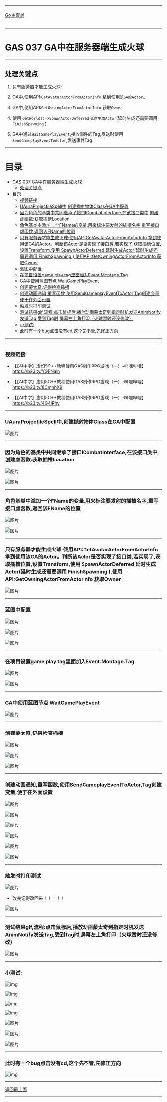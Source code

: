 ___________________________________________________________________________________________

###### [Go主菜单](../MainMenu.md)

___________________________________________________________________________________________

# GAS 037 GA中在服务器端生成火球

___________________________________________________________________________________________

## 处理关键点

1. 只有服务器才能生成火球:

2. GA中,使用API:`GetAvatarActorFromActorInfo` 拿到使用`该GA的Actor`。

3. GA中,使用API:`GetOwningActorFromActorInfo` 获取`Owner`

4. 使用 `GetWorld()->SpawnActorDeferred` `延时生成Actor`(延时生成还需要调用 `FinishSpawning` )

5. GA中通过`WaitGamePlayEvent`,接收事件的Tag,发送时使用`SendGameplayEventToActor`,发送事件Tag

___________________________________________________________________________________________


# 目录
- [GAS 037 GA中在服务器端生成火球](#gas-037-ga中在服务器端生成火球)
  - [处理关键点](#处理关键点)
- [目录](#目录)
    - [视频链接](#视频链接)
    - [UAuraProjectileSpell中,创建抛射物体Class在GA中配置](#uauraprojectilespell中创建抛射物体class在ga中配置)
    - [因为角色的基类中共同继承了接口ICombatInterface,在该接口类中,创建虚函数:获取插槽Location](#因为角色的基类中共同继承了接口icombatinterface在该接口类中创建虚函数获取插槽location)
    - [角色基类中添加一个FName的变量,用来标注要发射的插槽名字,重写接口虚函数,返回该FName的位置](#角色基类中添加一个fname的变量用来标注要发射的插槽名字重写接口虚函数返回该fname的位置)
    - [只有服务器才能生成火球:使用API:GetAvatarActorFromActorInfo 拿到使用该GA的Actor。判断该Actor是否实现了接口类,若实现了,获取插槽位置,设置Transform,使用 SpawnActorDeferred 延时生成Actor(延时生成还需要调用 FinishSpawning ),使用API:GetOwningActorFromActorInfo 获取Owner](#只有服务器才能生成火球使用apigetavataractorfromactorinfo-拿到使用该ga的actor判断该actor是否实现了接口类若实现了获取插槽位置设置transform使用-spawnactordeferred-延时生成actor延时生成还需要调用-finishspawning-使用apigetowningactorfromactorinfo-获取owner)
    - [蓝图中配置](#蓝图中配置)
    - [在项目设置game play tag里面加入Event.Montage.Tag](#在项目设置game-play-tag里面加入eventmontagetag)
    - [GA中使用蓝图节点 WaitGamePlayEvent](#ga中使用蓝图节点-waitgameplayevent)
    - [创建蒙太奇,记得检查插槽](#创建蒙太奇记得检查插槽)
    - [创建动画通知,重写函数,使用SendGameplayEventToActor,Tag创建变量,便于在外面设置](#创建动画通知重写函数使用sendgameplayeventtoactortag创建变量便于在外面设置)
    - [触发时打印测试](#触发时打印测试)
    - [测试结果gif,流程:点击鼠标后,播放动画蒙太奇到指定时机发送AnimNotify发送Tag,受到Tag时,屏幕左上角打印（火球暂时还没修改）](#测试结果gif流程点击鼠标后播放动画蒙太奇到指定时机发送animnotify发送tag受到tag时屏幕左上角打印火球暂时还没修改)
    - [小测试:](#小测试)
    - [此时有一个bug点击没有cd,这个先不管,先修正方向](#此时有一个bug点击没有cd这个先不管先修正方向)


___________________________________________________________________________________________



___________________________________________________________________________________________


### 视频链接

  - 【【AI中字】虚幻5C++教程使用GAS制作RPG游戏（一）-哔哩哔哩】 https://b23.tv/YGFNaih

  - 【【AI中字】虚幻5C++教程使用GAS制作RPG游戏（一）-哔哩哔哩】 https://b23.tv/8CmnhX9

  - 【【AI中字】虚幻5C++教程使用GAS制作RPG游戏（一）-哔哩哔哩】 https://b23.tv/4G4lRhv

___________________________________________________________________________________________


### UAuraProjectileSpell中,创建抛射物体Class在GA中配置

   
![图片](https://github.com/liyunlong618/LiYunLongKnowledgeLibrary/blob/main/UECPP/Models/GAS/GAS_2_Aura/DetailContent/Image/GAS_037/01.png?raw=true)

___________________________________________________________________________________________


### 因为角色的基类中共同继承了接口ICombatInterface,在该接口类中,创建虚函数:获取插槽Location

   
![图片](https://github.com/liyunlong618/LiYunLongKnowledgeLibrary/blob/main/UECPP/Models/GAS/GAS_2_Aura/DetailContent/Image/GAS_037/02.png?raw=true)

   
![图片](https://github.com/liyunlong618/LiYunLongKnowledgeLibrary/blob/main/UECPP/Models/GAS/GAS_2_Aura/DetailContent/Image/GAS_037/03.png?raw=true)

___________________________________________________________________________________________


### 角色基类中添加一个FName的变量,用来标注要发射的插槽名字,重写接口虚函数,返回该FName的位置

   
![图片](https://github.com/liyunlong618/LiYunLongKnowledgeLibrary/blob/main/UECPP/Models/GAS/GAS_2_Aura/DetailContent/Image/GAS_037/04.png?raw=true)

   
![图片](https://github.com/liyunlong618/LiYunLongKnowledgeLibrary/blob/main/UECPP/Models/GAS/GAS_2_Aura/DetailContent/Image/GAS_037/05.png?raw=true)

___________________________________________________________________________________________


### 只有服务器才能生成火球:使用API:GetAvatarActorFromActorInfo 拿到使用该GA的Actor。判断该Actor是否实现了接口类,若实现了,获取插槽位置,设置Transform,使用 SpawnActorDeferred 延时生成Actor(延时生成还需要调用 FinishSpawning ),使用API:GetOwningActorFromActorInfo 获取Owner

   
![图片](https://github.com/liyunlong618/LiYunLongKnowledgeLibrary/blob/main/UECPP/Models/GAS/GAS_2_Aura/DetailContent/Image/GAS_037/06.png?raw=true)

___________________________________________________________________________________________


### 蓝图中配置

   
![图片](https://github.com/liyunlong618/LiYunLongKnowledgeLibrary/blob/main/UECPP/Models/GAS/GAS_2_Aura/DetailContent/Image/GAS_037/07.png?raw=true)
   
![图片](https://github.com/liyunlong618/LiYunLongKnowledgeLibrary/blob/main/UECPP/Models/GAS/GAS_2_Aura/DetailContent/Image/GAS_037/08.png?raw=true)
   
![图片](https://github.com/liyunlong618/LiYunLongKnowledgeLibrary/blob/main/UECPP/Models/GAS/GAS_2_Aura/DetailContent/Image/GAS_037/09.png?raw=true)

___________________________________________________________________________________________


### 在项目设置game play tag里面加入Event.Montage.Tag

   
![图片](https://github.com/liyunlong618/LiYunLongKnowledgeLibrary/blob/main/UECPP/Models/GAS/GAS_2_Aura/DetailContent/Image/GAS_037/10.png?raw=true)

   
![图片](https://github.com/liyunlong618/LiYunLongKnowledgeLibrary/blob/main/UECPP/Models/GAS/GAS_2_Aura/DetailContent/Image/GAS_037/11.png?raw=true)

___________________________________________________________________________________________


### GA中使用蓝图节点 WaitGamePlayEvent

   
![图片](https://github.com/liyunlong618/LiYunLongKnowledgeLibrary/blob/main/UECPP/Models/GAS/GAS_2_Aura/DetailContent/Image/GAS_037/12.png?raw=true)

___________________________________________________________________________________________


### 创建蒙太奇,记得检查插槽

   
![图片](https://github.com/liyunlong618/LiYunLongKnowledgeLibrary/blob/main/UECPP/Models/GAS/GAS_2_Aura/DetailContent/Image/GAS_037/13.png?raw=true)
   
![图片](https://github.com/liyunlong618/LiYunLongKnowledgeLibrary/blob/main/UECPP/Models/GAS/GAS_2_Aura/DetailContent/Image/GAS_037/14.png?raw=true)
   
![图片](https://github.com/liyunlong618/LiYunLongKnowledgeLibrary/blob/main/UECPP/Models/GAS/GAS_2_Aura/DetailContent/Image/GAS_037/15.png?raw=true)

___________________________________________________________________________________________


### 创建动画通知,重写函数,使用SendGameplayEventToActor,Tag创建变量,便于在外面设置

   
![图片](https://github.com/liyunlong618/LiYunLongKnowledgeLibrary/blob/main/UECPP/Models/GAS/GAS_2_Aura/DetailContent/Image/GAS_037/16.png?raw=true)
   
![图片](https://github.com/liyunlong618/LiYunLongKnowledgeLibrary/blob/main/UECPP/Models/GAS/GAS_2_Aura/DetailContent/Image/GAS_037/17.png?raw=true)
   
![图片](https://github.com/liyunlong618/LiYunLongKnowledgeLibrary/blob/main/UECPP/Models/GAS/GAS_2_Aura/DetailContent/Image/GAS_037/18.png?raw=true)
   
![图片](https://github.com/liyunlong618/LiYunLongKnowledgeLibrary/blob/main/UECPP/Models/GAS/GAS_2_Aura/DetailContent/Image/GAS_037/19.png?raw=true)
   
![图片](https://github.com/liyunlong618/LiYunLongKnowledgeLibrary/blob/main/UECPP/Models/GAS/GAS_2_Aura/DetailContent/Image/GAS_037/20.png?raw=true)
   
![图片](https://github.com/liyunlong618/LiYunLongKnowledgeLibrary/blob/main/UECPP/Models/GAS/GAS_2_Aura/DetailContent/Image/GAS_037/21.png?raw=true)

___________________________________________________________________________________________


### 触发时打印测试

   
![图片](https://github.com/liyunlong618/LiYunLongKnowledgeLibrary/blob/main/UECPP/Models/GAS/GAS_2_Aura/DetailContent/Image/GAS_037/22.png?raw=true)

  - 改完记得改回来！！！！！
     
![图片](https://github.com/liyunlong618/LiYunLongKnowledgeLibrary/blob/main/UECPP/Models/GAS/GAS_2_Aura/DetailContent/Image/GAS_037/23.png?raw=true)

___________________________________________________________________________________________


### 测试结果gif,流程:点击鼠标后,播放动画蒙太奇到指定时机发送AnimNotify发送Tag,受到Tag时,屏幕左上角打印（火球暂时还没修改）
 
![图片](https://github.com/liyunlong618/LiYunLongKnowledgeLibrary/blob/main/UECPP/Models/GAS/GAS_2_Aura/DetailContent/Image/GAS_037/24.gif?raw=true)

___________________________________________________________________________________________


### 小测试:

  
![img](https://github.com/liyunlong618/LiYunLongKnowledgeLibrary/blob/main/UECPP/Models/GAS/GAS_2_Aura/DetailContent/Image/GAS_037/25.jpg?raw=true)

![img](https://github.com/liyunlong618/LiYunLongKnowledgeLibrary/blob/main/UECPP/Models/GAS/GAS_2_Aura/DetailContent/Image/GAS_037/26.jpg?raw=true)
  
![img](https://github.com/liyunlong618/LiYunLongKnowledgeLibrary/blob/main/UECPP/Models/GAS/GAS_2_Aura/DetailContent/Image/GAS_037/27.jpg?raw=true)

![img](https://github.com/liyunlong618/LiYunLongKnowledgeLibrary/blob/main/UECPP/Models/GAS/GAS_2_Aura/DetailContent/Image/GAS_037/28.jpg?raw=true)

   
![图片](https://github.com/liyunlong618/LiYunLongKnowledgeLibrary/blob/main/UECPP/Models/GAS/GAS_2_Aura/DetailContent/Image/GAS_037/29.jpg?raw=true)
   
![图片](https://github.com/liyunlong618/LiYunLongKnowledgeLibrary/blob/main/UECPP/Models/GAS/GAS_2_Aura/DetailContent/Image/GAS_037/30.jpg?raw=true)
   
![图片](https://github.com/liyunlong618/LiYunLongKnowledgeLibrary/blob/main/UECPP/Models/GAS/GAS_2_Aura/DetailContent/Image/GAS_037/31.jpg?raw=true)

___________________________________________________________________________________________


### 此时有一个bug点击没有cd,这个先不管,先修正方向
![img](https://github.com/liyunlong618/LiYunLongKnowledgeLibrary/blob/main/UECPP/Models/GAS/GAS_2_Aura/DetailContent/Image/GAS_037/32.jpg?raw=true)

___________________________________________________________________________________________

[返回最上面](#Go主菜单)
___________________________________________________________________________________________
